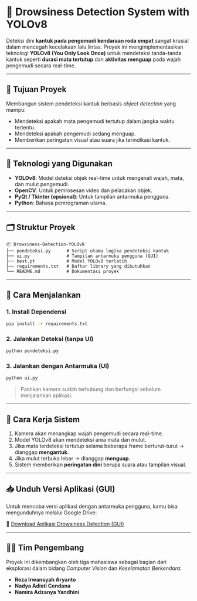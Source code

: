 
# 🛑 Drowsiness Detection System with YOLOv8

Deteksi dini **kantuk pada pengemudi kendaraan roda empat** sangat krusial dalam mencegah kecelakaan lalu lintas. Proyek ini mengimplementasikan teknologi **YOLOv8 (You Only Look Once)** untuk mendeteksi tanda-tanda kantuk seperti **durasi mata tertutup** dan **aktivitas menguap** pada wajah pengemudi secara real-time.

---

## 🎯 Tujuan Proyek

Membangun sistem pendeteksi kantuk berbasis *object detection* yang mampu:

* Mendeteksi apakah mata pengemudi tertutup dalam jangka waktu tertentu.
* Mendeteksi apakah pengemudi sedang menguap.
* Memberikan peringatan visual atau suara jika terindikasi kantuk.

---

## 🧠 Teknologi yang Digunakan

* **YOLOv8**: Model deteksi objek real-time untuk mengenali wajah, mata, dan mulut pengemudi.
* **OpenCV**: Untuk pemrosesan video dan pelacakan objek.
* **PyQt / Tkinter (opsional)**: Untuk tampilan antarmuka pengguna.
* **Python**: Bahasa pemrograman utama.

---

## 🗂️ Struktur Proyek

```
📦 Drowsiness-Detection-YOLOv8
├── pendeteksi.py      # Script utama logika pendeteksi kantuk
├── ui.py              # Tampilan antarmuka pengguna (GUI)
├── best.pt            # Model YOLOv8 terlatih
├── requirements.txt   # Daftar library yang dibutuhkan
└── README.md          # Dokumentasi proyek
```

---

## 🚀 Cara Menjalankan

### 1. Install Dependensi

```bash
pip install -r requirements.txt
```

### 2. Jalankan Deteksi (tanpa UI)

```bash
python pendeteksi.py
```

### 3. Jalankan dengan Antarmuka (UI)

```bash
python ui.py
```

> Pastikan kamera sudah terhubung dan berfungsi sebelum menjalankan aplikasi.

---

## 🎥 Cara Kerja Sistem

1. Kamera akan menangkap wajah pengemudi secara real-time.
2. Model YOLOv8 akan mendeteksi area mata dan mulut.
3. Jika mata terdeteksi tertutup selama beberapa frame berturut-turut → dianggap **mengantuk**.
4. Jika mulut terbuka lebar → dianggap **menguap**.
5. Sistem memberikan **peringatan dini** berupa suara atau tampilan visual.

---

## 📥 Unduh Versi Aplikasi (GUI)

Untuk mencoba versi aplikasi dengan antarmuka pengguna, kamu bisa mengunduhnya melalui Google Drive:

🔗 [Download Aplikasi Drowsiness Detection (GUI)](https://drive.google.com/file/d/12nDrbhIadqAtiteBY_NMHoSQBLZ3RBIJ/view?usp=sharing)

---

## 👨‍💻 Tim Pengembang

Proyek ini dikembangkan oleh tiga mahasiswa sebagai bagian dari eksplorasi dalam bidang *Computer Vision* dan *Keselamatan Berkendara*:

* **Reza Irwansyah Aryanto**
* **Nadya Adisti Cendana**
* **Namira Adzanya Yandhini**



